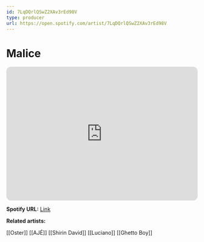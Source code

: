 ```yaml
---
id: 7LqDQrlQSwZ2XAv3rEd98V
type: producer
url: https://open.spotify.com/artist/7LqDQrlQSwZ2XAv3rEd98V
---
```

# Malice

<iframe style="border-radius:12px" src="https://open.spotify.com/embed/artist/7LqDQrlQSwZ2XAv3rEd98V" width="100%" height="352" frameBorder="0" allowfullscreen="" allow="autoplay; clipboard-write; encrypted-media; fullscreen; picture-in-picture" loading="lazy"></iframe>

**Spotify URL:** [Link](https://open.spotify.com/artist/7LqDQrlQSwZ2XAv3rEd98V)

**Related artists:**

[[Oster]]
[[AJÉ]]
[[Shirin David]]
[[Luciano]]
[[Ghetto Boy]]
